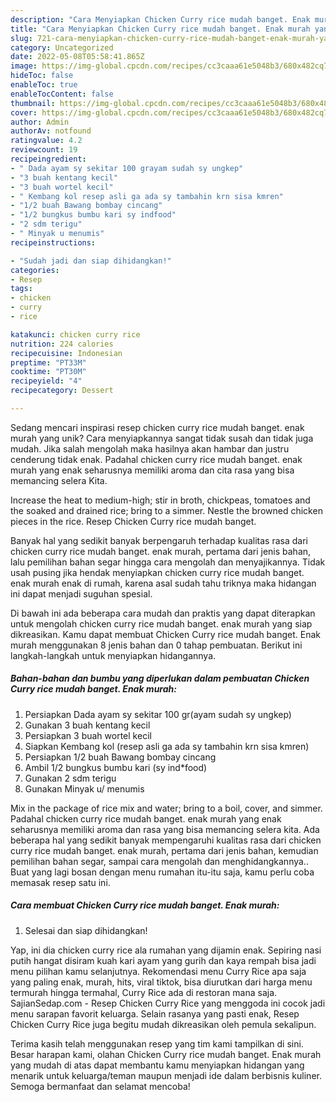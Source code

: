 ```yaml
---
description: "Cara Menyiapkan Chicken Curry rice mudah banget. Enak murah yang Lezat Sekali"
title: "Cara Menyiapkan Chicken Curry rice mudah banget. Enak murah yang Lezat Sekali"
slug: 721-cara-menyiapkan-chicken-curry-rice-mudah-banget-enak-murah-yang-lezat-sekali
category: Uncategorized
date: 2022-05-08T05:58:41.865Z
image: https://img-global.cpcdn.com/recipes/cc3caaa61e5048b3/680x482cq70/chicken-curry-rice-mudah-banget-enak-murah-foto-resep-utama.jpg
hideToc: false
enableToc: true
enableTocContent: false
thumbnail: https://img-global.cpcdn.com/recipes/cc3caaa61e5048b3/680x482cq70/chicken-curry-rice-mudah-banget-enak-murah-foto-resep-utama.jpg
cover: https://img-global.cpcdn.com/recipes/cc3caaa61e5048b3/680x482cq70/chicken-curry-rice-mudah-banget-enak-murah-foto-resep-utama.jpg
author: Admin
authorAv: notfound
ratingvalue: 4.2
reviewcount: 19
recipeingredient:
- " Dada ayam sy sekitar 100 grayam sudah sy ungkep"
- "3 buah kentang kecil"
- "3 buah wortel kecil"
- " Kembang kol resep asli ga ada sy tambahin krn sisa kmren"
- "1/2 buah Bawang bombay cincang"
- "1/2 bungkus bumbu kari sy indfood"
- "2 sdm terigu"
- " Minyak u menumis"
recipeinstructions:

- "Sudah jadi dan siap dihidangkan!"
categories:
- Resep
tags:
- chicken
- curry
- rice

katakunci: chicken curry rice 
nutrition: 224 calories
recipecuisine: Indonesian
preptime: "PT33M"
cooktime: "PT30M"
recipeyield: "4"
recipecategory: Dessert

---
```





Sedang mencari inspirasi resep chicken curry rice mudah banget. enak murah yang unik? Cara menyiapkannya sangat tidak susah dan tidak juga mudah. Jika salah mengolah maka hasilnya akan hambar dan justru cenderung tidak enak. Padahal chicken curry rice mudah banget. enak murah yang enak seharusnya memiliki aroma dan cita rasa yang bisa memancing selera Kita.





Increase the heat to medium-high; stir in broth, chickpeas, tomatoes and the soaked and drained rice; bring to a simmer. Nestle the browned chicken pieces in the rice. Resep Chicken Curry rice mudah banget.

Banyak hal yang sedikit banyak berpengaruh terhadap kualitas rasa dari chicken curry rice mudah banget. enak murah, pertama dari jenis bahan, lalu pemilihan bahan segar hingga cara mengolah dan menyajikannya. Tidak usah pusing jika hendak menyiapkan chicken curry rice mudah banget. enak murah enak di rumah, karena asal sudah tahu triknya maka hidangan ini dapat menjadi suguhan spesial.






Di bawah ini ada beberapa cara mudah dan praktis yang dapat diterapkan untuk mengolah chicken curry rice mudah banget. enak murah yang siap dikreasikan. Kamu dapat membuat Chicken Curry rice mudah banget. Enak murah menggunakan 8 jenis bahan dan 0 tahap pembuatan. Berikut ini langkah-langkah untuk menyiapkan hidangannya.

<!--inarticleads1-->

##### Bahan-bahan dan bumbu yang diperlukan dalam pembuatan Chicken Curry rice mudah banget. Enak murah:

1. Persiapkan  Dada ayam sy sekitar 100 gr(ayam sudah sy ungkep)
1. Gunakan 3 buah kentang kecil
1. Persiapkan 3 buah wortel kecil
1. Siapkan  Kembang kol (resep asli ga ada sy tambahin krn sisa kmren)
1. Persiapkan 1/2 buah Bawang bombay cincang
1. Ambil 1/2 bungkus bumbu kari (sy ind*food)
1. Gunakan 2 sdm terigu
1. Gunakan  Minyak u/ menumis


Mix in the package of rice mix and water; bring to a boil, cover, and simmer. Padahal chicken curry rice mudah banget. enak murah yang enak seharusnya memiliki aroma dan rasa yang bisa memancing selera kita. Ada beberapa hal yang sedikit banyak mempengaruhi kualitas rasa dari chicken curry rice mudah banget. enak murah, pertama dari jenis bahan, kemudian pemilihan bahan segar, sampai cara mengolah dan menghidangkannya.. Buat yang lagi bosan dengan menu rumahan itu-itu saja, kamu perlu coba memasak resep satu ini. 

<!--inarticleads2-->

##### Cara membuat Chicken Curry rice mudah banget. Enak murah:


1. Selesai dan siap dihidangkan!

Yap, ini dia chicken curry rice ala rumahan yang dijamin enak. Sepiring nasi putih hangat disiram kuah kari ayam yang gurih dan kaya rempah bisa jadi menu pilihan kamu selanjutnya. Rekomendasi menu Curry Rice apa saja yang paling enak, murah, hits, viral tiktok, bisa diurutkan dari harga menu termurah hingga termahal, Curry Rice ada di restoran mana saja. SajianSedap.com - Resep Chicken Curry Rice yang menggoda ini cocok jadi menu sarapan favorit keluarga. Selain rasanya yang pasti enak, Resep Chicken Curry Rice juga begitu mudah dikreasikan oleh pemula sekalipun. 

Terima kasih telah menggunakan resep yang tim kami tampilkan di sini. Besar harapan kami, olahan Chicken Curry rice mudah banget. Enak murah yang mudah di atas dapat membantu kamu menyiapkan hidangan yang menarik untuk keluarga/teman maupun menjadi ide dalam berbisnis kuliner. Semoga bermanfaat dan selamat mencoba!
